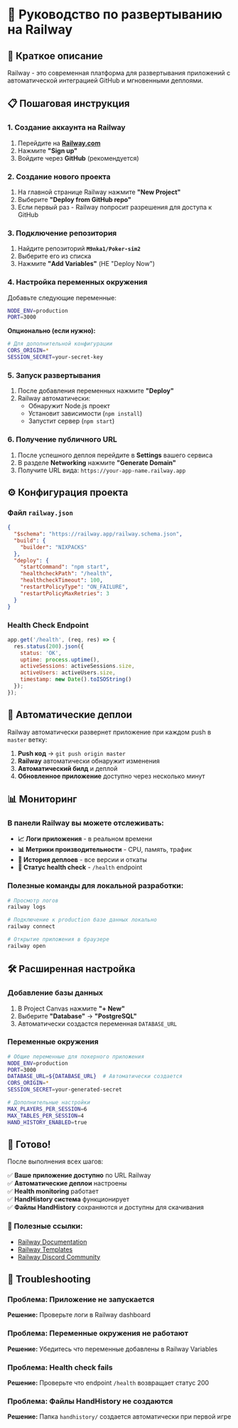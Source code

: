 # 🚂 Руководство по развертыванию на Railway

## 🎯 Краткое описание

Railway - это современная платформа для развертывания приложений с автоматической интеграцией GitHub и мгновенными деплоями.

## 📋 Пошаговая инструкция

### 1. **Создание аккаунта на Railway**

1. Перейдите на **[Railway.com](https://railway.com/)**
2. Нажмите **"Sign up"**
3. Войдите через **GitHub** (рекомендуется)

### 2. **Создание нового проекта**

1. На главной странице Railway нажмите **"New Project"**
2. Выберите **"Deploy from GitHub repo"**
3. Если первый раз - Railway попросит разрешения для доступа к GitHub

### 3. **Подключение репозитория**

1. Найдите репозиторий **`M9nka1/Poker-sim2`**
2. Выберите его из списка
3. Нажмите **"Add Variables"** (НЕ "Deploy Now")

### 4. **Настройка переменных окружения**

Добавьте следующие переменные:

```bash
NODE_ENV=production
PORT=3000
```

**Опционально (если нужно):**
```bash
# Для дополнительной конфигурации
CORS_ORIGIN=*
SESSION_SECRET=your-secret-key
```

### 5. **Запуск развертывания**

1. После добавления переменных нажмите **"Deploy"**
2. Railway автоматически:
   - Обнаружит Node.js проект
   - Установит зависимости (`npm install`)
   - Запустит сервер (`npm start`)

### 6. **Получение публичного URL**

1. После успешного деплоя перейдите в **Settings** вашего сервиса
2. В разделе **Networking** нажмите **"Generate Domain"**
3. Получите URL вида: `https://your-app-name.railway.app`

## ⚙️ Конфигурация проекта

### Файл `railway.json`
```json
{
  "$schema": "https://railway.app/railway.schema.json",
  "build": {
    "builder": "NIXPACKS"
  },
  "deploy": {
    "startCommand": "npm start",
    "healthcheckPath": "/health",
    "healthcheckTimeout": 100,
    "restartPolicyType": "ON_FAILURE",
    "restartPolicyMaxRetries": 3
  }
}
```

### Health Check Endpoint
```javascript
app.get('/health', (req, res) => {
  res.status(200).json({
    status: 'OK',
    uptime: process.uptime(),
    activeSessions: activeSessions.size,
    activeUsers: activeUsers.size,
    timestamp: new Date().toISOString()
  });
});
```

## 🔄 Автоматические деплои

Railway автоматически развернет приложение при каждом push в `master` ветку:

1. **Push код** → `git push origin master`
2. **Railway** автоматически обнаружит изменения
3. **Автоматический билд** и деплой
4. **Обновленное приложение** доступно через несколько минут

## 📊 Мониторинг

### В панели Railway вы можете отслеживать:
- **📈 Логи приложения** - в реальном времени
- **📊 Метрики производительности** - CPU, память, трафик
- **🚀 История деплоев** - все версии и откаты
- **🔗 Статус health check** - `/health` endpoint

### Полезные команды для локальной разработки:
```bash
# Просмотр логов
railway logs

# Подключение к production базе данных локально
railway connect

# Открытие приложения в браузере
railway open
```

## 🛠️ Расширенная настройка

### Добавление базы данных
1. В Project Canvas нажмите **"+ New"**
2. Выберите **"Database"** → **"PostgreSQL"**
3. Автоматически создастся переменная `DATABASE_URL`

### Переменные окружения
```bash
# Общие переменные для покерного приложения
NODE_ENV=production
PORT=3000
DATABASE_URL=${DATABASE_URL}  # Автоматически создается
CORS_ORIGIN=*
SESSION_SECRET=your-generated-secret

# Дополнительные настройки
MAX_PLAYERS_PER_SESSION=6
MAX_TABLES_PER_SESSION=4
HAND_HISTORY_ENABLED=true
```

## 🎉 Готово!

После выполнения всех шагов:

✅ **Ваше приложение доступно** по URL Railway  
✅ **Автоматические деплои** настроены  
✅ **Health monitoring** работает  
✅ **HandHistory система** функционирует  
✅ **Файлы HandHistory** сохраняются и доступны для скачивания  

### 🔗 Полезные ссылки:
- [Railway Documentation](https://docs.railway.com/)
- [Railway Templates](https://railway.app/templates)
- [Railway Discord Community](https://discord.gg/railway)

## 🚨 Troubleshooting

### Проблема: Приложение не запускается
**Решение:** Проверьте логи в Railway dashboard

### Проблема: Переменные окружения не работают
**Решение:** Убедитесь что переменные добавлены в Railway Variables

### Проблема: Health check fails
**Решение:** Проверьте что endpoint `/health` возвращает статус 200

### Проблема: Файлы HandHistory не создаются
**Решение:** Папка `handhistory/` создается автоматически при первой игре 